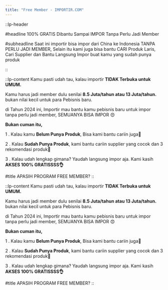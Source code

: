 ```yaml
---
title: "Free Member - IMPORTIR.COM"
---
```


::lp-header

#headline
<span class="text-red-500">100% GRATIS</span> Dibantu Sampai IMPOR Tanpa
Perlu Jadi Member

#subheadline
Saat ini importir bisa impor dari China ke Indonesia TANPA PERLU JADI MEMBER, Selain itu kami juga bisa bantu CARI Produk Laris, Cari Supplier dan Bantu Langsung Impor buat kamu yang sudah punya produk

::

::lp-content
Kamu pasti udah tau, kalau importir <b>TIDAK Terbuka untuk UMUM.</b>

Kamu harus jadi member dulu senilai <b>8.5 Juta/tahun atau 13 Juta/tahun.</b> bukan nilai kecil untuk para Pebisnis baru.

di Tahun 2024 ini, Importir mau bantu kamu pebisnis baru untuk impor tanpa perlu jadi member, SEMUANYA BISA IMPOR 😍

<b>Bukan cuman itu,</b>

1 . Kalau kamu <b>Belum Punya Produk</b>, Bisa kami bantu cariin juga🤩

2 . Kalau <b>Sudah Punya Produk</b>, kami bantu cariin supplier yang cocok dan 3 rekomendasi produk🤑

3 . Kalau udah lengkap gimana? Yaudah langsung impor aja. Kami kasih <b>AKSES 100% GRATISSSS👌</b>

#title
APASIH PROGRAM FREE MEMBER?
::

::lp-content
Kamu pasti udah tau, kalau importir <b>TIDAK Terbuka untuk UMUM.</b>

Kamu harus jadi member dulu senilai <b>8.5 Juta/tahun atau 13 Juta/tahun.</b> bukan nilai kecil untuk para Pebisnis baru.

di Tahun 2024 ini, Importir mau bantu kamu pebisnis baru untuk impor tanpa perlu jadi member, SEMUANYA BISA IMPOR 😍

<b>Bukan cuman itu,</b>

1 . Kalau kamu <b>Belum Punya Produk</b>, Bisa kami bantu cariin juga🤩

2 . Kalau <b>Sudah Punya Produk</b>, kami bantu cariin supplier yang cocok dan 3 rekomendasi produk🤑

3 . Kalau udah lengkap gimana? Yaudah langsung impor aja. Kami kasih <b>AKSES 100% GRATISSSS👌</b>

#title
APASIH PROGRAM FREE MEMBER?
::
